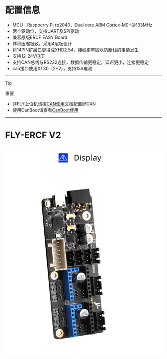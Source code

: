 # 配置信息

* MCU：Raspberry Pi rp2040，Dual core ARM Cortex-M0+@133MHz
* 两个驱动位，支持UART及SPI驱动
* 兼容原版ERCF EASY Board
* 体积压缩极致，采用4层板设计
* 将14PIN扩展口更换成XHD2.54，接线更牢固以防断线的事情发生
* 支持12-24V电压
* 支持CAN总线与RS232连接，数据传输更稳定，延迟更小，连接更稳定
* can接口使用XT30（2+2），支持15A电流

----

> [!TIP]
> 重要

* 非FLY上位机请按[CAN使用](/advanced/can_rpi.md)文档配置好CAN
* 使用CanBoot请查看[CanBoot使用](/advanced/canboot.md)

----

# FLY-ERCF V2

![ercf](../../images/boards/fly_ercf_v2/ercf.jpg ":no-zooom")
